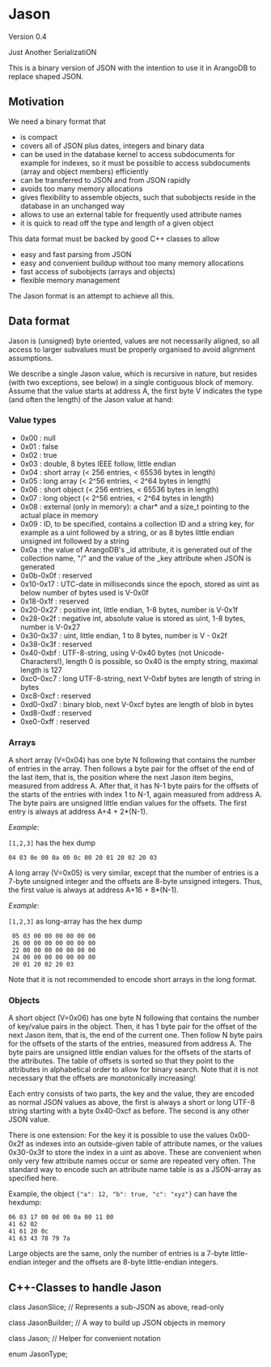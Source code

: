 Jason
=====

Version 0.4

Just Another SerializatiON

This is a binary version of JSON with the intention to use it in
ArangoDB to replace shaped JSON.

Motivation
----------

We need a binary format that

  - is compact
  - covers all of JSON plus dates, integers and binary data
  - can be used in the database kernel to access subdocuments for
    example for indexes, so it must be possible to access subdocuments
    (array and object members) efficiently
  - can be transferred to JSON and from JSON rapidly
  - avoids too many memory allocations
  - gives flexibility to assemble objects, such that subobjects reside
    in the database in an unchanged way
  - allows to use an external table for frequently used attribute names
  - it is quick to read off the type and length of a given object

This data format must be backed by good C++ classes to allow

  - easy and fast parsing from JSON
  - easy and convenient buildup without too many memory allocations
  - fast access of subobjects (arrays and objects)
  - flexible memory management

The Jason format is an attempt to achieve all this.

Data format
-----------

Jason is (unsigned) byte oriented, values are not necessarily aligned, so
all access to larger subvalues must be properly organised to avoid
alignment assumptions.

We describe a single Jason value, which is recursive in nature, but
resides (with two exceptions, see below) in a single contiguous block of
memory. Assume that the value starts at address A, the first byte V 
indicates the type (and often the length) of the Jason value at hand:

### Value types

  - 0x00      : null
  - 0x01      : false
  - 0x02      : true
  - 0x03      : double, 8 bytes IEEE follow, little endian
  - 0x04      : short array (< 256 entries, < 65536 bytes in length)
  - 0x05      : long array (< 2^56 entries, < 2^64 bytes in length)
  - 0x06      : short object (< 256 entries, < 65536 bytes in length)
  - 0x07      : long object (< 2^56 entries, < 2^64 bytes in length)
  - 0x08      : external (only in memory): a char* and a size_t pointing to the
                actual place in memory
  - 0x09      : ID, to be specified, contains a collection ID and a
                string key, for example as a uint followed by a string,
                or as 8 bytes little endian unsigned int followed by a
                string
  - 0x0a      : the value of ArangoDB's _id attribute, it is generated
                out of the collection name, "/" and the value of the
                _key attribute when JSON is generated
  - 0x0b-0x0f : reserved
  - 0x10-0x17 : UTC-date in milliseconds since the epoch, stored as uint
                as below number of bytes used is V-0x0f
  - 0x18-0x1f : reserved
  - 0x20-0x27 : positive int, little endian, 1-8 bytes, number is V-0x1f
  - 0x28-0x2f : negative int, absolute value is stored as uint, 1-8
                bytes, number is V-0x27
  - 0x30-0x37 : uint, little endian, 1 to 8 bytes, number is V - 0x2f
  - 0x38-0x3f : reserved
  - 0x40-0xbf : UTF-8-string, using V-0x40 bytes (not Unicode-Characters!), 
                length 0 is possible, so 0x40 is the empty string,
                maximal length is 127
  - 0xc0-0xc7 : long UTF-8-string, next V-0xbf bytes are length of string 
                in bytes
  - 0xc8-0xcf : reserved
  - 0xd0-0xd7 : binary blob, next V-0xcf bytes are length of blob in bytes
  - 0xd8-0xdf : reserved
  - 0xe0-0xff : reserved

### Arrays

A short array (V=0x04) has one byte N following that contains the number
of entries in the array. Then follows a byte pair for the offset of the
end of the last item, that is, the position where the next Jason item
begins, measured from address A. After that, it has N-1 byte pairs for
the offsets of the starts of the entries with index 1 to N-1, again
measured from address A. The byte pairs are unsigned little endian
values for the offsets. The first entry is always at address A+4 +
2*(N-1).

*Example*:

`[1,2,3]` has the hex dump 

    04 03 0e 00 0a 00 0c 00 20 01 20 02 20 03

A long array (V=0x05) is very similar, except that the number of entries
is a 7-byte unsigned integer and the offsets are 8-byte unsigned integers.
Thus, the first value is always at address A+16 + 8*(N-1).

*Example*:

`[1,2,3]` as long-array has the hex dump

     05 03 00 00 00 00 00 00 
     26 00 00 00 00 00 00 00
     22 00 00 00 00 00 00 00
     24 00 00 00 00 00 00 00
     20 01 20 02 20 03

Note that it is not recommended to encode short arrays in the long format.


### Objects

A short object (V=0x06) has one byte N following that contains the
number of key/value pairs in the object. Then, it has 1 byte pair for
the offset of the next Jason item, that is, the end of the current one.
Then follow N byte pairs for the offsets of the starts of the entries,
measured from address A. The byte pairs are unsigned little endian
values for the offsets of the starts of the attributes. The table of
offsets is sorted so that they point to the attributes in alphabetical
order to allow for binary search. Note that it is not necessary that the
offsets are monotonically increasing!

Each entry consists of two parts, the key and the value, they are
encoded as normal JSON values as above, the first is always a short or
long UTF-8 string starting with a byte 0x40-0xcf as before. The second
is any other JSON value.

There is one extension: For the key it is possible to use the values
0x00-0x2f as indexes into an outside-given table of attribute names, or
the values 0x30-0x3f to store the index in a uint as above. These are
convenient when only very few attribute names occur or some are repeated
very often. The standard way to encode such an attribute name table is
as a JSON-array as specified here.

Example, the object `{"a": 12, "b": true, "c": "xyz"}` can have the hexdump:

    06 03 17 00 0d 00 0a 00 11 00
    41 62 02 
    41 61 20 0c 
    41 63 43 78 79 7a

Large objects are the same, only the number of entries is a 7-byte
little-endian integer and the offsets are 8-byte little-endian integers.


C++-Classes to handle Jason
--------------------------

class JasonSlice;   // Represents a sub-JSON as above, read-only

class JasonBuilder; // A way to build up JSON objects in memory

class Jason;       // Helper for convenient notation

enum JasonType;



